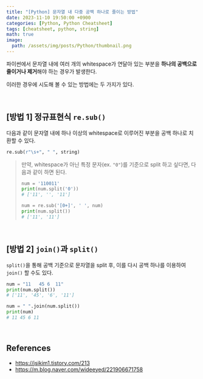 ```yaml
---
title: "[Python] 문자열 내 다중 공백 하나로 줄이는 방법"
date: 2023-11-10 19:50:00 +0900
categories: [Python, Python Cheatsheet]
tags: [cheatsheet, python, string]
math: true
image: 
  path: /assets/img/posts/Python/thumbnail.png
---
```


파이썬에서 문자열 내에 여러 개의 whitespace가 연달아 있는 부분을 **하나의 공백으로 줄이거나 제거**해야 하는 경우가 발생한다.

이러한 경우에 시도해 볼 수 있는 방법에는 두 가지가 있다.

<br>

## [방법 1] 정규표현식 `re.sub()`

다음과 같이 문자열 내에 하나 이상의 whitespace로 이루어진 부분을 공백 하나로 치환할 수 있다.

```python
re.sub(r"\s+", " ", string)
```

> 만약, whitespace가 아닌 특정 문자(ex. `"0"`)를 기준으로 split 하고 싶다면, 다음과 같이 하면 된다.
> 
> 
> ```python
> num = '110011'
> print(num.split('0'))
> # ['11', '', '11']
> 
> num = re.sub('[0+]', ' ', num)
> print(num.split())
> # ['11', '11']
> ```
> 

<br>

## [방법 2] `join()`과 `split()`

`split()`을 통해 공백 기준으로 문자열을 split 후, 이를 다시 공백 하나를 이용하여 `join()` 할 수도 있다.

```python
num = "11   45 6  11"
print(num.split())
# ['11', '45', '6', '11']

num = " ".join(num.split())
print(num)
# 11 45 6 11
```

<br>

## References

- <https://jsikim1.tistory.com/213>
- <https://m.blog.naver.com/wideeyed/221906671758>
